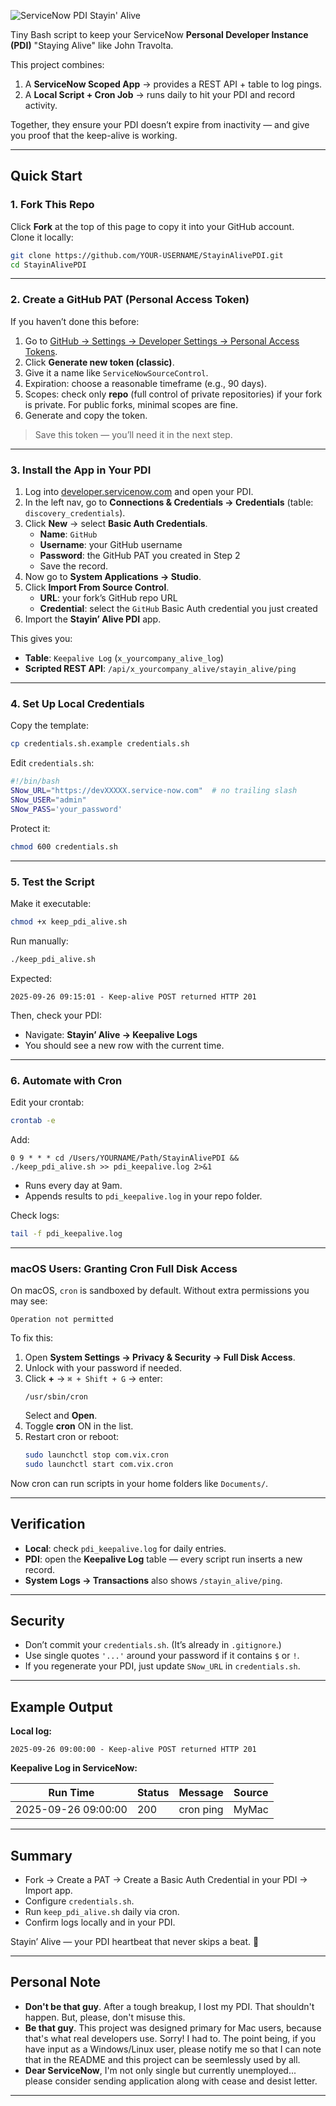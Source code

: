 ![ServiceNow PDI Stayin' Alive](./staying_alive_banner.png)

Tiny Bash script to keep your ServiceNow **Personal Developer Instance (PDI)** "Staying Alive" like John Travolta.  

This project combines:  
1. A **ServiceNow Scoped App** → provides a REST API + table to log pings.  
2. A **Local Script + Cron Job** → runs daily to hit your PDI and record activity.  

Together, they ensure your PDI doesn’t expire from inactivity — and give you proof that the keep-alive is working.

---

## Quick Start

### 1. Fork This Repo
Click **Fork** at the top of this page to copy it into your GitHub account.  
Clone it locally:
```bash
git clone https://github.com/YOUR-USERNAME/StayinAlivePDI.git
cd StayinAlivePDI
```

---

### 2. Create a GitHub PAT (Personal Access Token)

If you haven’t done this before:  

1. Go to [GitHub → Settings → Developer Settings → Personal Access Tokens](https://github.com/settings/tokens).  
2. Click **Generate new token (classic)**.  
3. Give it a name like `ServiceNowSourceControl`.  
4. Expiration: choose a reasonable timeframe (e.g., 90 days).  
5. Scopes: check only **repo** (full control of private repositories) if your fork is private. For public forks, minimal scopes are fine.  
6. Generate and copy the token.  

> Save this token — you’ll need it in the next step.  

---

### 3. Install the App in Your PDI

1. Log into [developer.servicenow.com](https://developer.servicenow.com) and open your PDI.  
2. In the left nav, go to **Connections & Credentials → Credentials** (table: `discovery_credentials`).  
3. Click **New** → select **Basic Auth Credentials**.  
   - **Name**: `GitHub`  
   - **Username**: your GitHub username  
   - **Password**: the GitHub PAT you created in Step 2  
   - Save the record.  
4. Now go to **System Applications → Studio**.  
5. Click **Import From Source Control**.  
   - **URL**: your fork’s GitHub repo URL  
   - **Credential**: select the `GitHub` Basic Auth credential you just created  
6. Import the **Stayin’ Alive PDI** app.  

This gives you:  
- **Table**: `Keepalive Log` (`x_yourcompany_alive_log`)  
- **Scripted REST API**: `/api/x_yourcompany_alive/stayin_alive/ping`  

---

### 4. Set Up Local Credentials

Copy the template:
```bash
cp credentials.sh.example credentials.sh
```

Edit `credentials.sh`:
```bash
#!/bin/bash
SNow_URL="https://devXXXXX.service-now.com"  # no trailing slash
SNow_USER="admin"
SNow_PASS='your_password'
```

Protect it:
```bash
chmod 600 credentials.sh
```

---

### 5. Test the Script

Make it executable:
```bash
chmod +x keep_pdi_alive.sh
```

Run manually:
```bash
./keep_pdi_alive.sh
```

Expected:
```
2025-09-26 09:15:01 - Keep-alive POST returned HTTP 201
```

Then, check your PDI:  
- Navigate: **Stayin’ Alive → Keepalive Logs**  
- You should see a new row with the current time.

---

### 6. Automate with Cron

Edit your crontab:
```bash
crontab -e
```

Add:
```cron
0 9 * * * cd /Users/YOURNAME/Path/StayinAlivePDI && ./keep_pdi_alive.sh >> pdi_keepalive.log 2>&1
```

- Runs every day at 9am.  
- Appends results to `pdi_keepalive.log` in your repo folder.  

Check logs:
```bash
tail -f pdi_keepalive.log
```

---

### macOS Users: Granting Cron Full Disk Access
On macOS, `cron` is sandboxed by default. Without extra permissions you may see:  
```
Operation not permitted
```

To fix this:

1. Open **System Settings → Privacy & Security → Full Disk Access**.  
2. Unlock with your password if needed.  
3. Click **+** → `⌘ + Shift + G` → enter:  
   ```
   /usr/sbin/cron
   ```  
   Select and **Open**.  
4. Toggle **cron** ON in the list.  
5. Restart cron or reboot:  
   ```bash
   sudo launchctl stop com.vix.cron
   sudo launchctl start com.vix.cron
   ```

Now cron can run scripts in your home folders like `Documents/`.

---

## Verification

- **Local**: check `pdi_keepalive.log` for daily entries.  
- **PDI**: open the **Keepalive Log** table — every script run inserts a new record.  
- **System Logs → Transactions** also shows `/stayin_alive/ping`.

---

## Security

- Don’t commit your `credentials.sh`. (It’s already in `.gitignore`.)  
- Use single quotes `'...'` around your password if it contains `$` or `!`.  
- If you regenerate your PDI, just update `SNow_URL` in `credentials.sh`.

---

## Example Output

**Local log:**
```
2025-09-26 09:00:00 - Keep-alive POST returned HTTP 201
```

**Keepalive Log in ServiceNow:**

| Run Time             | Status | Message    | Source   |
|----------------------|--------|------------|----------|
| 2025-09-26 09:00:00  | 200    | cron ping  | MyMac    |

---

## Summary

- Fork → Create a PAT → Create a Basic Auth Credential in your PDI → Import app.  
- Configure `credentials.sh`.  
- Run `keep_pdi_alive.sh` daily via cron.  
- Confirm logs locally and in your PDI.  

Stayin’ Alive — your PDI heartbeat that never skips a beat. 🕺

---

## Personal Note
- **Don't be that guy**. After a tough breakup, I lost my PDI. That shouldn't happen. But, please, don't misuse this.
- **Be that guy**. This project was designed primary for Mac users, because that's what real developers use. Sorry! I had to. The point being, if you have input as a Windows/Linux user, please notify me so that I can note that in the README and this project can be seemlessly used by all. 
- **Dear ServiceNow**, I'm not only single but currently unemployed... please consider sending application along with cease and desist letter. 

---
